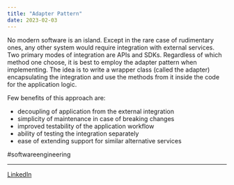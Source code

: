 ```yaml
---
title: "Adapter Pattern"
date: 2023-02-03
---
```


No modern software is an island. Except in the rare case of rudimentary ones, any other system would require integration with external services. Two primary modes of integration are APIs and SDKs. Regardless of which method one choose, it is best to employ the adapter pattern when implementing. The idea is to write a wrapper class (called the adapter) encapsulating the integration and use the methods from it inside the code for the application logic.

Few benefits of this approach are:
- decoupling of application from the external integration
- simplicity of maintenance in case of breaking changes
- improved testability of the application workflow
- ability of testing the integration separately
- ease of extending support for similar alternative services

#softwareengineering 

---
[LinkedIn](https://www.linkedin.com/feed/update/urn:li:share:7027279942300176384/)